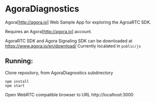﻿# AgoraDiagnostics

Agora[http://agora.io] Web Sample App for exploring the AgroaRTC SDK.

Requires an Agora[http://agora.io] account.

AgoraRTC SDK and Agora Signaling SDK can be downloaded at https://www.agora.io/en/download/
Currently localated in `public/js`

## Running:

Clone repository, from AgoraDiagnostics subdirectory

```
npm install
npm start
```

Open WebRTC compatible browser to URL http://localhost:3000
